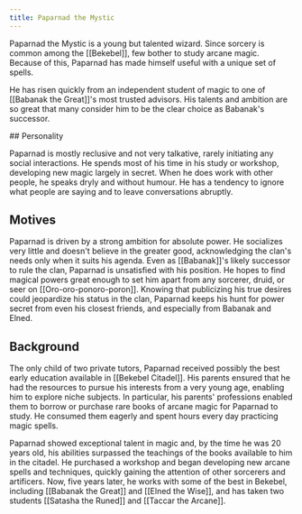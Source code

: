 ```yaml
---
title: Paparnad the Mystic
---
```


Paparnad the Mystic is a young but talented wizard. Since sorcery is common among the [[Bekebel]], few bother to study arcane magic. Because of this, Paparnad has made himself useful with a unique set of spells.

He has risen quickly from an independent student of magic to one of [[Babanak the Great]]'s most trusted advisors. His talents and ambition are so great that many consider him to be the clear choice as Babanak's successor.

<spoiler>
## Personality

Paparnad is mostly reclusive and not very talkative, rarely initiating any social interactions. He spends most of his time in his study or workshop, developing new magic largely in secret. When he does work with other people, he speaks dryly and without humour. He has a tendency to ignore what people are saying and to leave conversations abruptly.

## Motives

Paparnad is driven by a strong ambition for absolute power. He socializes very little and doesn't believe in the greater good, acknowledging the clan's needs only when it suits his agenda. Even as [[Babanak]]'s likely successor to rule the clan, Paparnad is unsatisfied with his position. He hopes to find magical powers great enough to set him apart from any sorcerer, druid, or seer on [[Oro-oro-ponoro-poron]]. Knowing that publicizing his true desires could jeopardize his status in the clan, Paparnad keeps his hunt for power secret from even his closest friends, and especially from Babanak and Elned.

## Background

The only child of two private tutors, Paparnad received possibly the best early education available in [[Bekebel Citadel]]. His parents ensured that he had the resources to pursue his interests from a very young age, enabling him to explore niche subjects. In particular, his parents' professions enabled them to borrow or purchase rare books of arcane magic for Paparnad to study. He consumed them eagerly and spent hours every day practicing magic spells.

Paparnad showed exceptional talent in magic and, by the time he was 20 years old, his abilities surpassed the teachings of the books available to him in the citadel. He purchased a workshop and began developing new arcane spells and techniques, quickly gaining the attention of other sorcerers and artificers. Now, five years later, he works with some of the best in Bekebel, including [[Babanak the Great]] and [[Elned the Wise]], and has taken two students [[Satasha the Runed]] and [[Taccar the Arcane]].

</spoiler>
